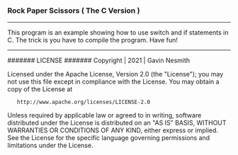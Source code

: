 
### Rock Paper Scissors ( The C Version )
-----------------------------------------------
 This program is an example showing how to use switch and if statements in C. The trick is you have to compile the program. Have fun!

 ----------------------------------------------
#######
  LICENSE
#######
   Copyright | 2021 | Gavin Nesmith

   Licensed under the Apache License, Version 2.0 (the "License");
   you may not use this file except in compliance with the License.
   You may obtain a copy of the License at

       http://www.apache.org/licenses/LICENSE-2.0

   Unless required by applicable law or agreed to in writing, software
   distributed under the License is distributed on an "AS IS" BASIS,
   WITHOUT WARRANTIES OR CONDITIONS OF ANY KIND, either express or implied.
   See the License for the specific language governing permissions and
   limitations under the License.
